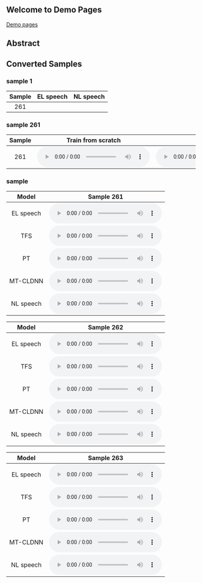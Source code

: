 ## Welcome to Demo Pages

[Demo pages](https://ymchiqq.github.io/demoooo/)

## Abstract

## Converted Samples


### sample 1

| Sample   | EL speech                                                           | NL speech                                                           | 
|:--------:|:-------------------------------------------------------------------:|:-------------------------------------------------------------------:|
| 261      | <audio src="audio/el01/EL01_281.wav"></audio> | <audio src="audio/el01/EL01_284.wav"></audio> |

### sample 261

| Sample | Train from scratch | Pretraining | MT-CLDNN |
|:------:|:------------------:|:-----------:|:--------:|
| 261 | <audio src="audio/el01/EL01_281.wav" controls preload></audio> | <audio src="data/audio/EL01/EL01_262.wav" controls preload></audio> | <audio src="data/audio/EL01/EL01_262.wav" controls preload></audio> |


### sample

|   Model   |                             Sample 261                              |
|:---------:|:-------------------------------------------------------------------:|
| EL speech | <audio src="audio/el01/EL01_281.wav" controls preload></audio> |
|    TFS    | <audio src="audio/el01/EL01_281.wav" controls preload></audio> |
|    PT     | <audio src="audio/el01/EL01_281.wav" controls preload></audio> |
| MT-CLDNN  | <audio src="audio/el01/EL01_281.wav" controls preload></audio> |
| NL speech | <audio src="audio/el01/EL01_281.wav" controls preload></audio> |

|   Model   |                             Sample 262                              |
|:---------:|:-------------------------------------------------------------------:|
| EL speech | <audio src="audio/el01/EL01_281.wav" controls preload></audio> |
|    TFS    | <audio src="audio/el01/EL01_281.wav" controls preload></audio> |
|    PT     | <audio src="audio/el01/EL01_281.wav" controls preload></audio> |
| MT-CLDNN  | <audio src="audio/el01/EL01_281.wav" controls preload></audio> |
| NL speech | <audio src="audio/el01/EL01_281.wav" controls preload></audio> |

|   Model   |                             Sample 263                              |
|:---------:|:-------------------------------------------------------------------:|
| EL speech | <audio src="audio/el01/EL01_281.wav" controls preload></audio> |
|    TFS    | <audio src="audio/el01/EL01_281.wav" controls preload></audio> |
|    PT     | <audio src="audio/el01/EL01_281.wav" controls preload></audio> |
| MT-CLDNN  | <audio src="audio/el01/EL01_281.wav" controls preload></audio> |
| NL speech | <audio src="audio/el01/EL01_281.wav" controls preload></audio> |